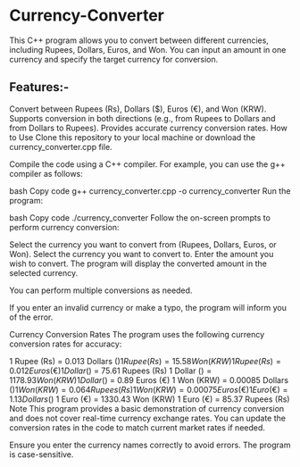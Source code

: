# Currency-Converter
This C++ program allows you to convert between different currencies, including Rupees, Dollars, Euros, and Won. You can input an amount in one currency and specify the target currency for conversion.

## Features:-
Convert between Rupees (Rs), Dollars ($), Euros (€), and Won (KRW).
Supports conversion in both directions (e.g., from Rupees to Dollars and from Dollars to Rupees).
Provides accurate currency conversion rates.
How to Use
Clone this repository to your local machine or download the currency_converter.cpp file.

Compile the code using a C++ compiler. For example, you can use the g++ compiler as follows:

bash
Copy code
g++ currency_converter.cpp -o currency_converter
Run the program:

bash
Copy code
./currency_converter
Follow the on-screen prompts to perform currency conversion:

Select the currency you want to convert from (Rupees, Dollars, Euros, or Won).
Select the currency you want to convert to.
Enter the amount you wish to convert.
The program will display the converted amount in the selected currency.

You can perform multiple conversions as needed.

If you enter an invalid currency or make a typo, the program will inform you of the error.

Currency Conversion Rates
The program uses the following currency conversion rates for accuracy:

1 Rupee (Rs) = 0.013 Dollars ($)
1 Rupee (Rs) = 15.58 Won (KRW)
1 Rupee (Rs) = 0.012 Euros (€)
1 Dollar ($) = 75.61 Rupees (Rs)
1 Dollar ($) = 1178.93 Won (KRW)
1 Dollar ($) = 0.89 Euros (€)
1 Won (KRW) = 0.00085 Dollars ($)
1 Won (KRW) = 0.064 Rupees (Rs)
1 Won (KRW) = 0.00075 Euros (€)
1 Euro (€) = 1.13 Dollars ($)
1 Euro (€) = 1330.43 Won (KRW)
1 Euro (€) = 85.37 Rupees (Rs)
Note
This program provides a basic demonstration of currency conversion and does not cover real-time currency exchange rates. You can update the conversion rates in the code to match current market rates if needed.

Ensure you enter the currency names correctly to avoid errors. The program is case-sensitive.
